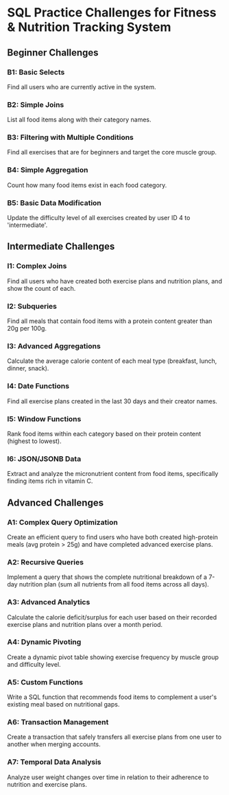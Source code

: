 # SQL Practice Challenges for Fitness & Nutrition Tracking System

## Beginner Challenges

### B1: Basic Selects
Find all users who are currently active in the system.

### B2: Simple Joins
List all food items along with their category names.

### B3: Filtering with Multiple Conditions
Find all exercises that are for beginners and target the core muscle group.

### B4: Simple Aggregation
Count how many food items exist in each food category.

### B5: Basic Data Modification
Update the difficulty level of all exercises created by user ID 4 to 'intermediate'.

## Intermediate Challenges

### I1: Complex Joins
Find all users who have created both exercise plans and nutrition plans, and show the count of each.

### I2: Subqueries
Find all meals that contain food items with a protein content greater than 20g per 100g.

### I3: Advanced Aggregations
Calculate the average calorie content of each meal type (breakfast, lunch, dinner, snack).

### I4: Date Functions
Find all exercise plans created in the last 30 days and their creator names.

### I5: Window Functions
Rank food items within each category based on their protein content (highest to lowest).

### I6: JSON/JSONB Data
Extract and analyze the micronutrient content from food items, specifically finding items rich in vitamin C.

## Advanced Challenges

### A1: Complex Query Optimization
Create an efficient query to find users who have both created high-protein meals (avg protein > 25g) and have completed advanced exercise plans.

### A2: Recursive Queries
Implement a query that shows the complete nutritional breakdown of a 7-day nutrition plan (sum all nutrients from all food items across all days).

### A3: Advanced Analytics
Calculate the calorie deficit/surplus for each user based on their recorded exercise plans and nutrition plans over a month period.

### A4: Dynamic Pivoting
Create a dynamic pivot table showing exercise frequency by muscle group and difficulty level.

### A5: Custom Functions
Write a SQL function that recommends food items to complement a user's existing meal based on nutritional gaps.

### A6: Transaction Management
Create a transaction that safely transfers all exercise plans from one user to another when merging accounts.

### A7: Temporal Data Analysis
Analyze user weight changes over time in relation to their adherence to nutrition and exercise plans.